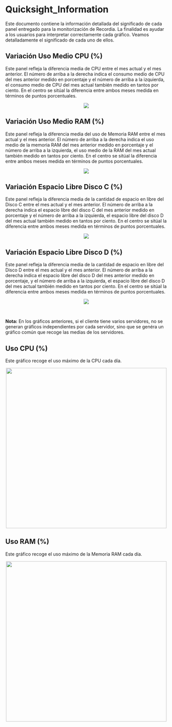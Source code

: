 # Quicksight_Information
Este documento contiene la información detallada del significado de cada panel entregado para la monitorización de Recordia. La finalidad es ayudar a los usuarios para interpretar correctamente cada gráfico. Veamos detalladamente el significado de cada uno de ellos.

## Variación Uso Medio CPU (%)
Este panel refleja la diferencia media de CPU entre el mes actual y el mes anterior. El número de arriba a la derecha indica el consumo medio de CPU del mes anterior medido en porcentaje y el número de arriba a la izquierda, el consumo medio de CPU del mes actual también medido en tantos por ciento. En el centro se sitúal la diferencia entre ambos meses medida en términos de puntos porcentuales.

<p  align = "center">
  <img src = "https://user-images.githubusercontent.com/109207923/178686779-287d630f-1d21-4023-b810-80eed4ae8b46.png">
</p>



## Variación Uso Medio RAM (%)
Este panel refleja la diferencia media del uso de Memoria RAM entre el mes actual y el mes anterior. El número de arriba a la derecha indica el uso medio de la memoria RAM del mes anterior medido en porcentaje y el número de arriba a la izquierda, el uso medio de la RAM del mes actual también medido en tantos por ciento. En el centro se sitúal la diferencia entre ambos meses medida en términos de puntos porcentuales.

<p  align = "center">
  <img src = "https://user-images.githubusercontent.com/109207923/178690824-821308c5-367b-407c-8924-e9e738224802.png">
</p>



## Variación Espacio Libre Disco C (%)
Este panel refleja la diferencia media de la cantidad de espacio en libre del Disco C entre el mes actual y el mes anterior. El número de arriba a la derecha indica el espacio libre del disco C del mes anterior medido en porcentaje y el número de arriba a la izquierda, el espacio libre del disco D del mes actual también medido en tantos por ciento. En el centro se sitúal la diferencia entre ambos meses medida en términos de puntos porcentuales.

<p  align = "center">
  <img src = "https://user-images.githubusercontent.com/109207923/178691584-c6249dbc-94ee-47a5-a7e9-1beace702e31.png">
</p>




## Variación Espacio Libre Disco D (%)
Este panel refleja la diferencia media de la cantidad de espacio en libre del Disco D entre el mes actual y el mes anterior. El número de arriba a la derecha indica el espacio libre del disco D del mes anterior medido en porcentaje, y el número de arriba a la izquierda, el espacio libre del disco D del mes actual también medido en tantos por ciento. En el centro se sitúal la diferencia entre ambos meses medida en términos de puntos porcentuales.

<p  align = "center">
  <img src = "https://user-images.githubusercontent.com/109207923/178692812-71e57bbe-76ab-4ac3-9c87-c010d7fb6c6a.png">
</p>


<br  />

**Nota:** En los gráficos anteriores, si el cliente tiene varios servidores, no se generan gráficos independientes por cada servidor, sino que se genéra un gráfico común que recoge las medias de los servidores.



## Uso CPU (%)
Este gráfico recoge el uso máximo de la CPU cada día. 

<p  align = "center">
  <img height="500" src = "https://user-images.githubusercontent.com/109207923/178697944-7225dc17-e796-4426-8a81-8e8c33a2af99.png">
</p>



## Uso RAM (%)
Este gráfico recoge el uso máximo de la Memoria RAM cada día. 

<p  align = "center">
  <img height="500" src = "https://user-images.githubusercontent.com/109207923/178698581-52046587-65f8-44ee-9d3d-07a2e20096db.png">
</p>






